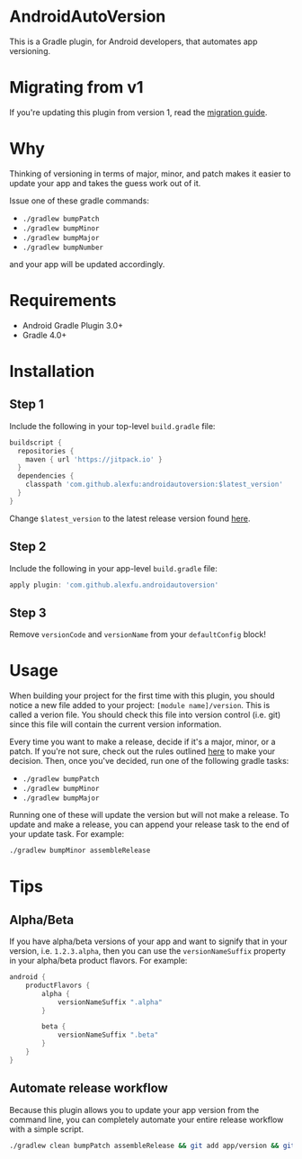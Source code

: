 # AndroidAutoVersion
This is a Gradle plugin, for Android developers, that automates app versioning.

# Migrating from v1
If you're updating this plugin from version 1, read the [migration guide](https://github.com/alexfu/androidautoversion/wiki/Migration-Guide).

# Why
Thinking of versioning in terms of major, minor, and patch makes it easier to update your app and takes the guess work out of it.

Issue one of these gradle commands:

- `./gradlew bumpPatch`
- `./gradlew bumpMinor`
- `./gradlew bumpMajor`
- `./gradlew bumpNumber`

and your app will be updated accordingly.

# Requirements

- Android Gradle Plugin 3.0+
- Gradle 4.0+

# Installation

## Step 1
Include the following in your top-level `build.gradle` file:

```groovy
buildscript {
  repositories {
    maven { url 'https://jitpack.io' }
  }
  dependencies {
    classpath 'com.github.alexfu:androidautoversion:$latest_version'
  }
}
```

Change `$latest_version` to the latest release version found [here](https://github.com/alexfu/androidautoversion/releases).

## Step 2
Include the following in your app-level `build.gradle` file:

```groovy
apply plugin: 'com.github.alexfu.androidautoversion'
```

## Step 3
Remove `versionCode` and `versionName` from your `defaultConfig` block!

# Usage
When building your project for the first time with this plugin, you should notice a new file added to your project: `[module name]/version`. This is called a verion file. You should check this file into version control (i.e. git) since this file will contain the current version information.

Every time you want to make a release, decide if it's a major, minor, or a patch. If you're not sure, check out the rules outlined [here](http://semver.org/) to make your decision. Then, once you've decided, run one of the following gradle tasks:

- `./gradlew bumpPatch`
- `./gradlew bumpMinor`
- `./gradlew bumpMajor`

Running one of these will update the version but will not make a release. To update and make a release, you can append your release task to the end of your update task. For example:

```bash
./gradlew bumpMinor assembleRelease
```

# Tips

## Alpha/Beta
If you have alpha/beta versions of your app and want to signify that in your version, i.e. `1.2.3.alpha`, then you can use the `versionNameSuffix` property in your alpha/beta product flavors. For example:

```gradle
android {
    productFlavors {
        alpha {
            versionNameSuffix ".alpha"
        }

        beta {
            versionNameSuffix ".beta"
        }
    }
}
```

## Automate release workflow
Because this plugin allows you to update your app version from the command line, you can completely automate your entire release workflow with a simple script.

```bash
./gradlew clean bumpPatch assembleRelease && git add app/version && git commit -m "Update version."
```
